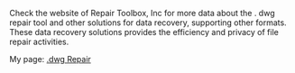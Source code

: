 Check the website of Repair Toolbox, Inc for more data about the . dwg
repair tool and other solutions for data recovery, supporting other
formats. These data recovery solutions provides the efficiency and
privacy of file repair activities.

My page: [.dwg Repair](http://www.autocad.repairtoolbox.com/)
